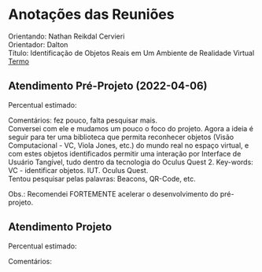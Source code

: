 # Anotações das Reuniões

Orientando: Nathan Reikdal Cervieri  
Orientador: Dalton  
Título: Identificação de Objetos Reais em Um Ambiente de Realidade Virtual    
[Termo](./TermoCompromisso.docx "Termo")  

## Atendimento Pré-Projeto (2022-04-06)

Percentual estimado:

Comentários: fez pouco, falta pesquisar mais.  
Conversei com ele e mudamos um pouco o foco do projeto. Agora a ideia é seguir para ter uma biblioteca que permita reconhecer objetos (Visão Computacional - VC, Viola Jones, etc.) do mundo real no espaço virtual, e com estes objetos identificados permitir uma interação por Interface de Usuário Tangível, tudo dentro da tecnologia do Oculus Quest 2.
Key-words: VC - identificar objetos. IUT. Oculus Quest.  
Tentou pesquisar pelas palavras: Beacons, QR-Code, etc.  

Obs.: Recomendei FORTEMENTE acelerar o desenvolvimento do pré-projeto.  

## Atendimento Projeto

Percentual estimado:  

Comentários:  
